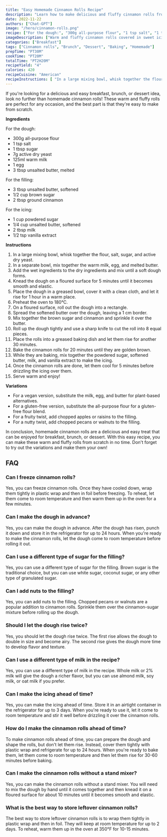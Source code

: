 ```yaml
---
title: "Easy Homemade Cinnamon Rolls Recipe"
description: "Learn how to make delicious and fluffy cinnamon rolls from scratch with this easy recipe. Perfect for breakfast, brunch or dessert!"
date: 2022-11-22
authors: ["Chat-GPT"]
image: "/hero/cinnamon-rolls.png"
recipe: ["For the dough:", "300g all-purpose flour", "1 tsp salt", "1 tbsp sugar", "7g active dry yeast", "125ml warm milk", "1 egg", "3 tbsp unsalted butter, melted", "For the filling:", "3 tbsp unsalted butter, softened", "1/2 cup brown sugar", "2 tbsp ground cinnamon", "For the icing:", "1 cup powdered sugar", "1/4 cup unsalted butter, softened", "2 tbsp milk", "1/2 tsp vanilla extract"]
imageDescription: ["Warm and fluffy cinnamon rolls covered in sweet icing", "Cinnamon rolls with a golden crust", "Cinnamon rolls on a white plate", "Cinnamon rolls on a wooden board"]
categories: ["Breakfast"]
tags: ["Cinnamon rolls", "Brunch", "Dessert", "Baking", "Homemade"]
prepTime: "PT30M"
cookTime: "PT20M"
totalTime: "PT2H20M"
recipeYield: "4"
calories: 420
recipeCuisine: "American"
recipeInstructions: [ "In a large mixing bowl, whisk together the flour, salt, sugar, and active dry yeast. In a separate bowl, mix together the warm milk, egg, and melted butter. Add the wet ingredients to the dry ingredients and mix until a soft dough forms. Knead the dough on a floured surface for 5 minutes until it becomes smooth and elastic. Place the dough in a greased bowl, cover it with a clean cloth, and let it rise for 1 hour in a warm place.", "Preheat the oven to 180°C. On a floured surface, roll out the dough into a rectangle. Spread the softened butter over the dough, leaving a 1 cm border. Mix together the brown sugar and cinnamon and sprinkle it over the butter. Roll up the dough tightly and use a sharp knife to cut the roll into 8 equal pieces. Place the rolls into a greased baking dish and let them rise for another 30 minutes.", "Bake the cinnamon rolls for 20 minutes until they are golden brown. While they are baking, mix together the powdered sugar, softened butter, milk, and vanilla extract to make the icing. Once the cinnamon rolls are done, let them cool for 5 minutes before drizzling the icing over them. Serve warm and enjoy!"]
---
```


If you're looking for a delicious and easy breakfast, brunch, or dessert idea, look no further than homemade cinnamon rolls! These warm and fluffy rolls are perfect for any occasion, and the best part is that they're easy to make from scratch.

**Ingredients**

For the dough:
- 300g all-purpose flour
- 1 tsp salt
- 1 tbsp sugar
- 7g active dry yeast
- 125ml warm milk
- 1 egg
- 3 tbsp unsalted butter, melted

For the filling:
- 3 tbsp unsalted butter, softened
- 1/2 cup brown sugar
- 2 tbsp ground cinnamon

For the icing:
- 1 cup powdered sugar
- 1/4 cup unsalted butter, softened
- 2 tbsp milk
- 1/2 tsp vanilla extract

**Instructions**

1. In a large mixing bowl, whisk together the flour, salt, sugar, and active dry yeast.
2. In a separate bowl, mix together the warm milk, egg, and melted butter.
3. Add the wet ingredients to the dry ingredients and mix until a soft dough forms.
4. Knead the dough on a floured surface for 5 minutes until it becomes smooth and elastic.
5. Place the dough in a greased bowl, cover it with a clean cloth, and let it rise for 1 hour in a warm place.
6. Preheat the oven to 180°C.
7. On a floured surface, roll out the dough into a rectangle.
8. Spread the softened butter over the dough, leaving a 1 cm border.
9. Mix together the brown sugar and cinnamon and sprinkle it over the butter.
10. Roll up the dough tightly and use a sharp knife to cut the roll into 8 equal pieces.
11. Place the rolls into a greased baking dish and let them rise for another 30 minutes.
12. Bake the cinnamon rolls for 20 minutes until they are golden brown.
13. While they are baking, mix together the powdered sugar, softened butter, milk, and vanilla extract to make the icing.
14. Once the cinnamon rolls are done, let them cool for 5 minutes before drizzling the icing over them.
15. Serve warm and enjoy!

**Variations**

- For a vegan version, substitute the milk, egg, and butter for plant-based alternatives.
- For a gluten-free version, substitute the all-purpose flour for a gluten-free flour blend.
- For a fruity twist, add chopped apples or raisins to the filling.
- For a nutty twist, add chopped pecans or walnuts to the filling.

In conclusion, homemade cinnamon rolls are a delicious and easy treat that can be enjoyed for breakfast, brunch, or dessert. With this easy recipe, you can make these warm and fluffy rolls from scratch in no time. Don't forget to try out the variations and make them your own!

## FAQ

### Can I freeze cinnamon rolls?

Yes, you can freeze cinnamon rolls. Once they have cooled down, wrap them tightly in plastic wrap and then in foil before freezing. To reheat, let them come to room temperature and then warm them up in the oven for a few minutes.

### Can I make the dough in advance?

Yes, you can make the dough in advance. After the dough has risen, punch it down and store it in the refrigerator for up to 24 hours. When you're ready to make the cinnamon rolls, let the dough come to room temperature before rolling it out.

### Can I use a different type of sugar for the filling?

Yes, you can use a different type of sugar for the filling. Brown sugar is the traditional choice, but you can use white sugar, coconut sugar, or any other type of granulated sugar.

### Can I add nuts to the filling?

Yes, you can add nuts to the filling. Chopped pecans or walnuts are a popular addition to cinnamon rolls. Sprinkle them over the cinnamon-sugar mixture before rolling up the dough.

### Should I let the dough rise twice?

Yes, you should let the dough rise twice. The first rise allows the dough to double in size and become airy. The second rise gives the dough more time to develop flavor and texture.

### Can I use a different type of milk in the recipe?

Yes, you can use a different type of milk in the recipe. Whole milk or 2% milk will give the dough a richer flavor, but you can use almond milk, soy milk, or oat milk if you prefer.

### Can I make the icing ahead of time?

Yes, you can make the icing ahead of time. Store it in an airtight container in the refrigerator for up to 3 days. When you're ready to use it, let it come to room temperature and stir it well before drizzling it over the cinnamon rolls.

### How do I make the cinnamon rolls ahead of time?

To make cinnamon rolls ahead of time, you can prepare the dough and shape the rolls, but don't let them rise. Instead, cover them tightly with plastic wrap and refrigerate for up to 24 hours. When you're ready to bake them, let them come to room temperature and then let them rise for 30-60 minutes before baking.

### Can I make the cinnamon rolls without a stand mixer?

Yes, you can make the cinnamon rolls without a stand mixer. You will need to mix the dough by hand until it comes together and then knead it on a floured surface for about 10 minutes until it becomes smooth and elastic.

### What is the best way to store leftover cinnamon rolls?

The best way to store leftover cinnamon rolls is to wrap them tightly in plastic wrap and then in foil. They will keep at room temperature for up to 2 days. To reheat, warm them up in the oven at 350°F for 10-15 minutes.